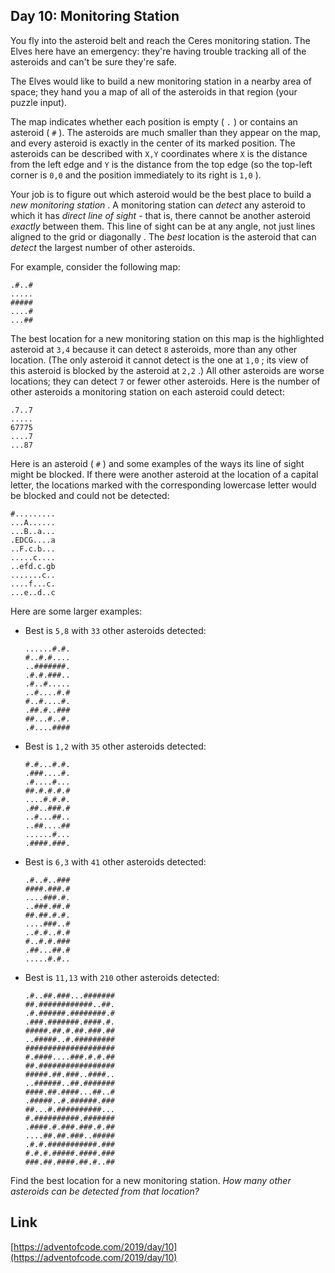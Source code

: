 ## Day 10: Monitoring Station

You fly into the asteroid belt and reach the Ceres monitoring station. The Elves here have an emergency: they're having trouble tracking all of the asteroids and can't be sure they're safe.

The Elves would like to build a new monitoring station in a nearby area of space; they hand you a map of all of the asteroids in that region (your puzzle input).

The map indicates whether each position is empty ( `.` ) or contains an asteroid ( `#` ). The asteroids are much smaller than they appear on the map, and every asteroid is exactly in the center of its marked position. The asteroids can be described with `X,Y` coordinates where `X` is the distance from the left edge and `Y` is the distance from the top edge (so the top-left corner is `0,0` and the position immediately to its right is `1,0` ).

Your job is to figure out which asteroid would be the best place to build a _new monitoring station_ . A monitoring station can _detect_ any asteroid to which it has _direct line of sight_ \- that is, there cannot be another asteroid _exactly_ between them. This line of sight can be at any angle, not just lines aligned to the grid or diagonally . The _best_ location is the asteroid that can _detect_ the largest number of other asteroids.

For example, consider the following map:

    .#..#
    .....
    #####
    ....#
    ...##

The best location for a new monitoring station on this map is the highlighted asteroid at `3,4` because it can detect `8` asteroids, more than any other location. (The only asteroid it cannot detect is the one at `1,0` ; its view of this asteroid is blocked by the asteroid at `2,2` .) All other asteroids are worse locations; they can detect `7` or fewer other asteroids. Here is the number of other asteroids a monitoring station on each asteroid could detect:

    .7..7
    .....
    67775
    ....7
    ...87

Here is an asteroid ( `#` ) and some examples of the ways its line of sight might be blocked. If there were another asteroid at the location of a capital letter, the locations marked with the corresponding lowercase letter would be blocked and could not be detected:

    #.........
    ...A......
    ...B..a...
    .EDCG....a
    ..F.c.b...
    .....c....
    ..efd.c.gb
    .......c..
    ....f...c.
    ...e..d..c

Here are some larger examples:

- Best is `5,8` with `33` other asteroids detected:

      ......#.#.
      #..#.#....
      ..#######.
      .#.#.###..
      .#..#.....
      ..#....#.#
      #..#....#.
      .##.#..###
      ##...#..#.
      .#....####

- Best is `1,2` with `35` other asteroids detected:

      #.#...#.#.
      .###....#.
      .#....#...
      ##.#.#.#.#
      ....#.#.#.
      .##..###.#
      ..#...##..
      ..##....##
      ......#...
      .####.###.

- Best is `6,3` with `41` other asteroids detected:

      .#..#..###
      ####.###.#
      ....###.#.
      ..###.##.#
      ##.##.#.#.
      ....###..#
      ..#.#..#.#
      #..#.#.###
      .##...##.#
      .....#.#..

- Best is `11,13` with `210` other asteroids detected:

      .#..##.###...#######
      ##.############..##.
      .#.######.########.#
      .###.#######.####.#.
      #####.##.#.##.###.##
      ..#####..#.#########
      ####################
      #.####....###.#.#.##
      ##.#################
      #####.##.###..####..
      ..######..##.#######
      ####.##.####...##..#
      .#####..#.######.###
      ##...#.##########...
      #.##########.#######
      .####.#.###.###.#.##
      ....##.##.###..#####
      .#.#.###########.###
      #.#.#.#####.####.###
      ###.##.####.##.#..##

Find the best location for a new monitoring station. _How many other asteroids can be detected from that location?_

## Link

[https://adventofcode.com/2019/day/10](https://adventofcode.com/2019/day/10)
